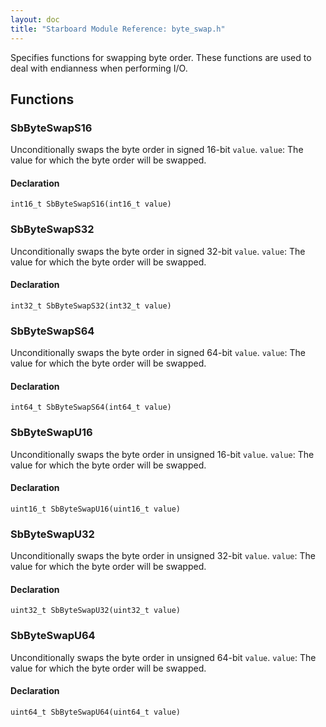 ```yaml
---
layout: doc
title: "Starboard Module Reference: byte_swap.h"
---
```


Specifies functions for swapping byte order. These functions are used to deal
with endianness when performing I/O.

## Functions ##

### SbByteSwapS16 ###

Unconditionally swaps the byte order in signed 16-bit `value`. `value`: The
value for which the byte order will be swapped.

#### Declaration ####

```
int16_t SbByteSwapS16(int16_t value)
```

### SbByteSwapS32 ###

Unconditionally swaps the byte order in signed 32-bit `value`. `value`: The
value for which the byte order will be swapped.

#### Declaration ####

```
int32_t SbByteSwapS32(int32_t value)
```

### SbByteSwapS64 ###

Unconditionally swaps the byte order in signed 64-bit `value`. `value`: The
value for which the byte order will be swapped.

#### Declaration ####

```
int64_t SbByteSwapS64(int64_t value)
```

### SbByteSwapU16 ###

Unconditionally swaps the byte order in unsigned 16-bit `value`. `value`: The
value for which the byte order will be swapped.

#### Declaration ####

```
uint16_t SbByteSwapU16(uint16_t value)
```

### SbByteSwapU32 ###

Unconditionally swaps the byte order in unsigned 32-bit `value`. `value`: The
value for which the byte order will be swapped.

#### Declaration ####

```
uint32_t SbByteSwapU32(uint32_t value)
```

### SbByteSwapU64 ###

Unconditionally swaps the byte order in unsigned 64-bit `value`. `value`: The
value for which the byte order will be swapped.

#### Declaration ####

```
uint64_t SbByteSwapU64(uint64_t value)
```


